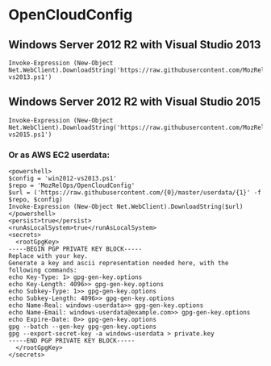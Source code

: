 # OpenCloudConfig

## Windows Server 2012 R2 with Visual Studio 2013

    Invoke-Expression (New-Object Net.WebClient).DownloadString('https://raw.githubusercontent.com/MozRelOps/OpenCloudConfig/master/userdata/win2012-vs2013.ps1')

## Windows Server 2012 R2 with Visual Studio 2015

    Invoke-Expression (New-Object Net.WebClient).DownloadString('https://raw.githubusercontent.com/MozRelOps/OpenCloudConfig/master/userdata/win2012-vs2015.ps1')

### Or as AWS EC2 userdata:

    <powershell>
    $config = 'win2012-vs2013.ps1'
    $repo = 'MozRelOps/OpenCloudConfig'
    $url = ('https://raw.githubusercontent.com/{0}/master/userdata/{1}' -f $repo, $config)
    Invoke-Expression (New-Object Net.WebClient).DownloadString($url)
    </powershell>
    <persist>true</persist>
    <runAsLocalSystem>true</runAsLocalSystem>
    <secrets>
      <rootGpgKey>
    -----BEGIN PGP PRIVATE KEY BLOCK-----
    Replace with your key.
    Generate a key and ascii representation needed here, with the following commands:
    echo Key-Type: 1> gpg-gen-key.options
    echo Key-Length: 4096>> gpg-gen-key.options
    echo Subkey-Type: 1>> gpg-gen-key.options
    echo Subkey-Length: 4096>> gpg-gen-key.options
    echo Name-Real: windows-userdata>> gpg-gen-key.options
    echo Name-Email: windows-userdata@example.com>> gpg-gen-key.options
    echo Expire-Date: 0>> gpg-gen-key.options
    gpg --batch --gen-key gpg-gen-key.options
    gpg --export-secret-key -a windows-userdata > private.key
    -----END PGP PRIVATE KEY BLOCK-----
      </rootGpgKey>
    </secrets>
